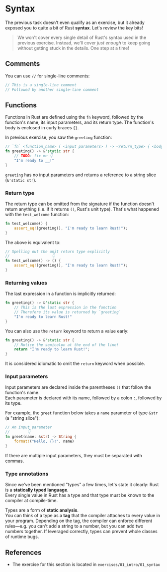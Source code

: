 # Syntax

The previous task doesn't even qualify as an exercise, but it already exposed you to quite a bit of Rust **syntax**.
Let's review the key bits!

> We won't cover every single detail of Rust's syntax used in the previous exercise.
> Instead, we'll cover _just enough_ to keep going without getting stuck in the details.
> One step at a time!

## Comments

You can use `//` for single-line comments:

```rust
// This is a single-line comment
// Followed by another single-line comment
```

## Functions

Functions in Rust are defined using the `fn` keyword, followed by the function's name, its input parameters, and its
return type.
The function's body is enclosed in curly braces `{}`.

In previous exercise, you saw the `greeting` function:

```rust
// `fn` <function_name> ( <input parameters> ) -> <return_type> { <body> }
fn greeting() -> &'static str {
    // TODO: fix me 👇
    "I'm ready to __!"
}
```

`greeting` has no input parameters and returns a reference to a string slice (`&'static str`).

### Return type

The return type can be omitted from the signature if the function doesn't return anything (i.e. if it returns `()`,
Rust's unit type).
That's what happened with the `test_welcome` function:

```rust
fn test_welcome() {
    assert_eq!(greeting(), "I'm ready to learn Rust!");
}
```

The above is equivalent to:

```rust
// Spelling out the unit return type explicitly
//                   👇
fn test_welcome() -> () {
    assert_eq!(greeting(), "I'm ready to learn Rust!");
}
```

### Returning values

The last expression in a function is implicitly returned:

```rust
fn greeting() -> &'static str {
    // This is the last expression in the function
    // Therefore its value is returned by `greeting`
    "I'm ready to learn Rust!"
}
```

You can also use the `return` keyword to return a value early:

```rust
fn greeting() -> &'static str {
    // Notice the semicolon at the end of the line!
    return "I'm ready to learn Rust!";
}
```

It is considered idiomatic to omit the `return` keyword when possible.

### Input parameters

Input parameters are declared inside the parentheses `()` that follow the function's name.  
Each parameter is declared with its name, followed by a colon `:`, followed by its type.

For example, the `greet` function below takes a `name` parameter of type `&str` (a "string slice"):

```rust
// An input parameter
//        👇
fn greet(name: &str) -> String {
    format!("Hello, {}!", name)
}
```

If there are multiple input parameters, they must be separated with commas.

### Type annotations

Since we've been mentioned "types" a few times, let's state it clearly: Rust is a **statically typed language**.  
Every single value in Rust has a type and that type must be known to the compiler at compile-time.

Types are a form of **static analysis**.  
You can think of a type as a **tag** that the compiler attaches to every value in your program. Depending on the
tag, the compiler can enforce different rules—e.g. you can't add a string to a number, but you can add two numbers
together.
If leveraged correctly, types can prevent whole classes of runtime bugs.

## References

- The exercise for this section is located in `exercises/01_intro/01_syntax`
